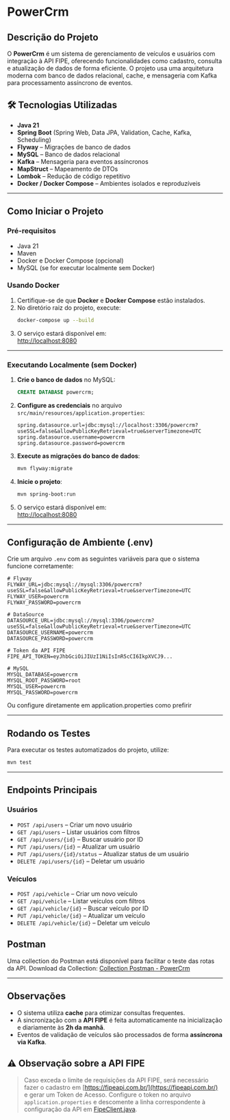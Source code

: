 
# PowerCrm

## Descrição do Projeto  
O **PowerCrm** é um sistema de gerenciamento de veículos e usuários com integração à API FIPE, oferecendo funcionalidades como cadastro, consulta e atualização de dados de forma eficiente. O projeto usa uma arquitetura moderna com banco de dados relacional, cache, e mensageria com Kafka para processamento assíncrono de eventos.

## 🛠 Tecnologias Utilizadas  
- **Java 21**  
- **Spring Boot** (Spring Web, Data JPA, Validation, Cache, Kafka, Scheduling)  
- **Flyway** – Migrações de banco de dados  
- **MySQL** – Banco de dados relacional  
- **Kafka** – Mensageria para eventos assíncronos  
- **MapStruct** – Mapeamento de DTOs  
- **Lombok** – Redução de código repetitivo  
- **Docker / Docker Compose** – Ambientes isolados e reproduzíveis

---

## Como Iniciar o Projeto

### Pré-requisitos  
- Java 21  
- Maven  
- Docker e Docker Compose (opcional)  
- MySQL (se for executar localmente sem Docker)  

### Usando Docker  
1. Certifique-se de que **Docker** e **Docker Compose** estão instalados.  
2. No diretório raiz do projeto, execute:
   ```bash
   docker-compose up --build
   ```
3. O serviço estará disponível em:  
   [http://localhost:8080](http://localhost:8080)

---

### Executando Localmente (sem Docker)

1. **Crie o banco de dados** no MySQL:
   ```sql
   CREATE DATABASE powercrm;
   ```

2. **Configure as credenciais** no arquivo `src/main/resources/application.properties`:
   ```properties
   spring.datasource.url=jdbc:mysql://localhost:3306/powercrm?useSSL=false&allowPublicKeyRetrieval=true&serverTimezone=UTC
   spring.datasource.username=powercrm
   spring.datasource.password=powercrm
   ```

3. **Execute as migrações do banco de dados**:
   ```bash
   mvn flyway:migrate
   ```

4. **Inicie o projeto**:
   ```bash
   mvn spring-boot:run
   ```

5. O serviço estará disponível em:  
   [http://localhost:8080](http://localhost:8080)

---

## Configuração de Ambiente (.env)

Crie um arquivo `.env` com as seguintes variáveis para que o sistema funcione corretamente:

```env
# Flyway
FLYWAY_URL=jdbc:mysql://mysql:3306/powercrm?useSSL=false&allowPublicKeyRetrieval=true&serverTimezone=UTC
FLYWAY_USER=powercrm
FLYWAY_PASSWORD=powercrm

# DataSource
DATASOURCE_URL=jdbc:mysql://mysql:3306/powercrm?useSSL=false&allowPublicKeyRetrieval=true&serverTimezone=UTC
DATASOURCE_USERNAME=powercrm
DATASOURCE_PASSWORD=powercrm

# Token da API FIPE 
FIPE_API_TOKEN=eyJhbGciOiJIUzI1NiIsInR5cCI6IkpXVCJ9...

# MySQL
MYSQL_DATABASE=powercrm
MYSQL_ROOT_PASSWORD=root
MYSQL_USER=powercrm
MYSQL_PASSWORD=powercrm
```
Ou configure diretamente em application.properties como prefirir

---

## Rodando os Testes

Para executar os testes automatizados do projeto, utilize:

```bash
mvn test
```

---

## Endpoints Principais

### Usuários  
- `POST /api/users` – Criar um novo usuário  
- `GET /api/users` – Listar usuários com filtros  
- `GET /api/users/{id}` – Buscar usuário por ID  
- `PUT /api/users/{id}` – Atualizar um usuário 
- `PUT /api/users/{id}/status` – Atualizar status de um usuário   
- `DELETE /api/users/{id}` – Deletar um usuário  

### Veículos  
- `POST /api/vehicle` – Criar um novo veículo  
- `GET /api/vehicle` – Listar veículos com filtros  
- `GET /api/vehicle/{id}` – Buscar veículo por ID  
- `PUT /api/vehicle/{id}` – Atualizar um veículo  
- `DELETE /api/vehicle/{id}` – Deletar um veículo  

## Postman

Uma collection do Postman está disponível para facilitar o teste das rotas da API.
Download da Collection: [Collection Postman - PowerCrm](https://www.postman.com/restless-escape-823255/workspace/onfly/collection/27431455-a00f66d6-bcf4-42f0-9bf2-9ff55867cc7f?action=share&creator=27431455)

---

## Observações  

- O sistema utiliza **cache** para otimizar consultas frequentes.  
- A sincronização com a **API FIPE** é feita automaticamente na inicialização e diariamente às **2h da manhã**.  
- Eventos de validação de veículos são processados de forma **assíncrona via Kafka**.


## ⚠️ Observação sobre a API FIPE

> Caso exceda o limite de requisições da API FIPE, será necessário fazer o cadastro em [https://fipeapi.com.br/](https://fipeapi.com.br/) e gerar um Token de Acesso.
> Configure o token no arquivo `application.properties` e descomente a linha correspondente à configuração da API em [FipeClient.java](src/main/java/com/service/powercrm/service/integracao/FipeClient.java).
